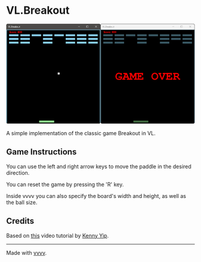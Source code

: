 # VL.Breakout

![VL.Breakout](assets/VL.Breakout.png)

A simple implementation of the classic game Breakout in VL.

## Game Instructions

You can use the left and right arrow keys to move the paddle in the desired direction.

You can reset the game by pressing the 'R' key.

Inside vvvv you can also specify the board's width and height, as well as the ball size.


## Credits

Based on [this](https://www.youtube.com/watch?v=EmhkLLWAZ8E) video tutorial by [Kenny Yip](https://www.youtube.com/@KennyYipCoding).

---

Made with [vvvv](https://visualprogramming.net/).


